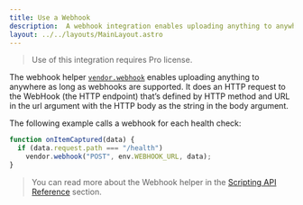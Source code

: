 ```yaml
---
title: Use a Webhook
description:  A webhook integration enables uploading anything to anywhere as long as webhooks are supported.
layout: ../../layouts/MainLayout.astro
---
```

> Use of this integration requires Pro license.

The webhook helper [`vendor.webhook`](/en/scripting_api_reference#vendorwebhookmethod-string-url-string-body-string) enables uploading anything to anywhere as long as webhooks are supported. It does an HTTP request to the WebHook (the HTTP endpoint) that’s defined by HTTP method and URL in the url argument with the HTTP body as the string in the body argument.

The following example calls a webhook for each health check:

```js
function onItemCaptured(data) {
  if (data.request.path === "/health")
    vendor.webhook("POST", env.WEBHOOK_URL, data);
}
```

> You can read more about the Webhook helper in the [Scripting API Reference](/en/scripting_api_reference) section.
